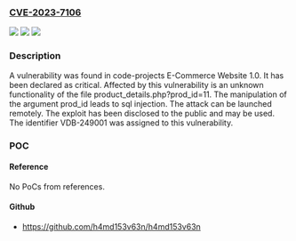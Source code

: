 ### [CVE-2023-7106](https://cve.mitre.org/cgi-bin/cvename.cgi?name=CVE-2023-7106)
![](https://img.shields.io/static/v1?label=Product&message=E-Commerce%20Website&color=blue)
![](https://img.shields.io/static/v1?label=Version&message=%3D%201.0%20&color=brighgreen)
![](https://img.shields.io/static/v1?label=Vulnerability&message=CWE-89%20SQL%20Injection&color=brighgreen)

### Description

A vulnerability was found in code-projects E-Commerce Website 1.0. It has been declared as critical. Affected by this vulnerability is an unknown functionality of the file product_details.php?prod_id=11. The manipulation of the argument prod_id leads to sql injection. The attack can be launched remotely. The exploit has been disclosed to the public and may be used. The identifier VDB-249001 was assigned to this vulnerability.

### POC

#### Reference
No PoCs from references.

#### Github
- https://github.com/h4md153v63n/h4md153v63n

